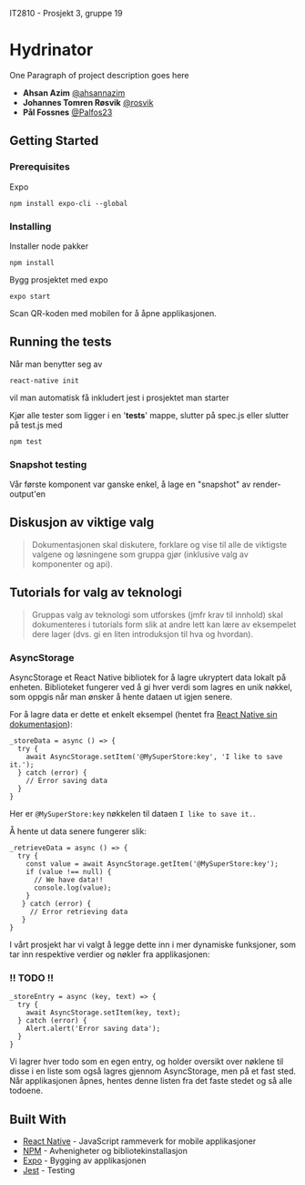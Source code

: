 IT2810 - Prosjekt 3, gruppe 19

# Hydrinator

One Paragraph of project description goes here

- **Ahsan Azim** [@ahsannazim](https://github.com/ahsannazim)
- **Johannes Tomren Røsvik** [@rosvik](http://github.com/rosvik)
- **Pål Fossnes** [@Palfos23](http://github.com/Palfos23)

## Getting Started

### Prerequisites

Expo

```
npm install expo-cli --global
```

### Installing

Installer node pakker

```
npm install
```

Bygg prosjektet med expo

```
expo start
```

Scan QR-koden med mobilen for å åpne applikasjonen.

## Running the tests

Når man benytter seg av

```
react-native init
```

vil man automatisk få inkludert jest i prosjektet man starter

Kjør alle tester som ligger i en '**tests**' mappe, slutter på spec.js eller slutter på test.js med

```
npm test
```

### Snapshot testing

Vår første komponent var ganske enkel, å lage en "snapshot" av render-output'en

## Diskusjon av viktige valg

> Dokumentasjonen skal diskutere, forklare og vise til alle de viktigste valgene og løsningene som gruppa gjør (inklusive valg av komponenter og api).

## Tutorials for valg av teknologi

> Gruppas valg av teknologi som utforskes (jmfr krav til innhold) skal dokumenteres i tutorials form slik at andre lett kan lære av eksempelet dere lager (dvs. gi en liten introduksjon til hva og hvordan).

### AsyncStorage

AsyncStorage et React Native bibliotek for å lagre ukryptert data lokalt på enheten. Biblioteket fungerer ved å gi hver verdi som lagres en unik nøkkel, som oppgis når man ønsker å hente dataen ut igjen senere. 

For å lagre data er dette et enkelt eksempel (hentet fra [React Native sin dokumentasjon](https://facebook.github.io/react-native/docs/asyncstorage)):

```
_storeData = async () => {
  try {
    await AsyncStorage.setItem('@MySuperStore:key', 'I like to save it.');
  } catch (error) {
    // Error saving data
  }
}
```

Her er `@MySuperStore:key` nøkkelen til dataen `I like to save it.`.

Å hente ut data senere fungerer slik:

```
_retrieveData = async () => {
  try {
    const value = await AsyncStorage.getItem('@MySuperStore:key');
    if (value !== null) {
      // We have data!!
      console.log(value);
    }
   } catch (error) {
     // Error retrieving data
   }
}
```

I vårt prosjekt har vi valgt å legge dette inn i mer dynamiske funksjoner, som tar inn respektive verdier og nøkler fra applikasjonen:

### !! TODO !!

```
_storeEntry = async (key, text) => {
  try {
    await AsyncStorage.setItem(key, text);
  } catch (error) {
    Alert.alert('Error saving data');
  }
}
```

Vi lagrer hver todo som en egen entry, og holder oversikt over nøklene til disse i en liste som også lagres gjennom AsyncStorage, men på et fast sted. Når applikasjonen åpnes, hentes denne listen fra det faste stedet og så alle todoene.


## Built With

- [React Native](https://facebook.github.io/react-native/) - JavaScript rammeverk for mobile applikasjoner
- [NPM](http://npmjs.com) - Avhenigheter og bibliotekinstallasjon
- [Expo](https://expo.io) - Bygging av applikasjonen
- [Jest](https://jestjs.io) - Testing
